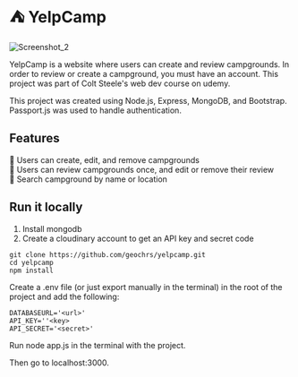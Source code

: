 # :tent: YelpCamp

![Screenshot_2](https://github.com/geochrs/yelpcamp/assets/125922884/b3bf123c-f9c9-4a83-8713-86da0b01e6e1)

YelpCamp is a website where users can create and review campgrounds. In order to review or create a campground, you must have an account. This project was part of Colt Steele's web dev course on udemy.

This project was created using Node.js, Express, MongoDB, and Bootstrap. Passport.js was used to handle authentication.

## Features

:small_blue_diamond: Users can create, edit, and remove campgrounds <br>
:small_blue_diamond: Users can review campgrounds once, and edit or remove their review <br>
:small_blue_diamond: Search campground by name or location <br>

## Run it locally

1. Install mongodb
2. Create a cloudinary account to get an API key and secret code

```
git clone https://github.com/geochrs/yelpcamp.git
cd yelpcamp
npm install
```

Create a .env file (or just export manually in the terminal) in the root of the project and add the following:

```
DATABASEURL='<url>'
API_KEY=''<key>
API_SECRET='<secret>'
```

Run node app.js in the terminal with the project.

Then go to localhost:3000.
